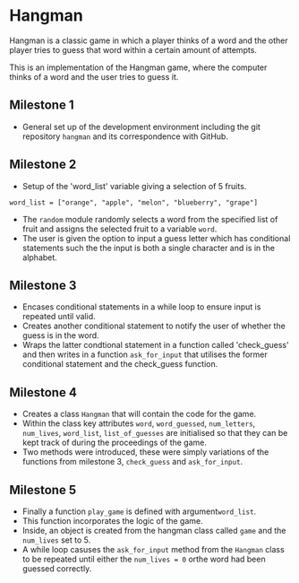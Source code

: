 # Hangman
Hangman is a classic game in which a player thinks of a word and the other player tries to guess that word within a certain amount of attempts.

This is an implementation of the Hangman game, where the computer thinks of a word and the user tries to guess it.

## Milestone 1

- General set up of the development environment including the git repository `hangman` and its correspondence with GitHub.

## Milestone 2

- Setup of the 'word_list' variable giving a selection of 5 fruits.


```
word_list = ["orange", "apple", "melon", "blueberry", "grape"]
```

- The `random` module randomly selects a word from the specified list of fruit and assigns the selected fruit to a variable `word`.
- The user is given the option to input a guess letter which has conditional statements such the the input is both a single character and is in the alphabet.

## Milestone 3

- Encases conditional statements in a while loop to ensure input is repeated until valid.
- Creates another conditional statement to notify the user of whether the guess is in the word.
- Wraps the latter condtional statement in a function called 'check_guess' and then writes in a function `ask_for_input` that utilises the former conditional statement and the check_guess function.

## Milestone 4

- Creates a class `Hangman` that will contain the code for the game.
- Within the class key attributes `word`, `word_guessed`, `num_letters`, `num_lives`, `word_list`, `list_of_guesses` are initialised so that they can be kept track of during the proceedings of the game.
- Two methods were introduced, these were simply variations of the functions from milestone 3, `check_guess` and `ask_for_input`.

## Milestone 5

- Finally a function `play_game` is defined with argument`word_list`.
- This function incorporates the logic of the game.
- Inside, an object is created from the hangman class called `game` and the `num_lives` set to 5.
- A while loop casuses the `ask_for_input` method from the `Hangman` class to be repeated until either the `num_lives = 0` orthe word had been guessed correctly.
